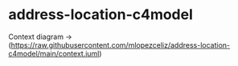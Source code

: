 # address-location-c4model

Context diagram -> (https://raw.githubusercontent.com/mlopezceliz/address-location-c4model/main/context.iuml)

